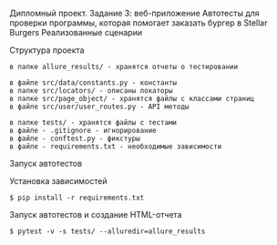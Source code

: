 Дипломный проект. Задание 3: веб-приложение
Автотесты для проверки программы, которая помогает заказать бургер в Stellar Burgers
Реализованные сценарии

Структура проекта

    в папке allure_results/ - хранятся отчеты о тестировании
    
    в файле src/data/constants.py - константы
    в папке src/locators/ - описаны локаторы
    в папке src/page_object/ - хранятся файлы с классами страниц
    в файле src/user/user_routes.py - API методы
    
    в папке tests/ - хранятся файлы с тестами
    в файле - .gitignore - игнорирование
    в файле - conftest.py - фикстуры
    в файле - requirements.txt - необходимые зависимости
    
Запуск автотестов

Установка зависимостей

    $ pip install -r requirements.txt

Запуск автотестов и создание HTML-отчета

    $ pytest -v -s tests/ --alluredir=allure_results
    